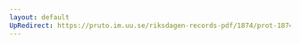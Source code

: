 ```yaml
---
layout: default
UpRedirect: https://pruto.im.uu.se/riksdagen-records-pdf/1874/prot-1874--ak--501/prot-1874--ak--501_055.pdf
---
```

